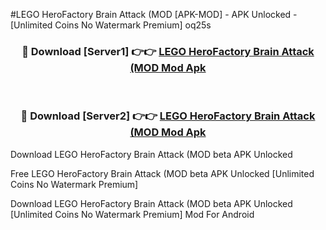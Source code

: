 #LEGO HeroFactory Brain Attack (MOD [APK-MOD] - APK Unlocked - [Unlimited Coins No Watermark Premium] oq25s



<div align="center">

<h3>🔴 Download [Server1] 👉👉 <a href="https://momento.my/?title=LEGO_HeroFactory_Brain_Attack_(MOD">LEGO HeroFactory Brain Attack (MOD Mod Apk</a></h3><br>

<h3>🔴 Download [Server2] 👉👉 <a href="https://momento.my/?title=LEGO_HeroFactory_Brain_Attack_(MOD">LEGO HeroFactory Brain Attack (MOD Mod Apk</a></h3>
</div>



Download LEGO HeroFactory Brain Attack (MOD beta APK Unlocked

Free LEGO HeroFactory Brain Attack (MOD beta APK Unlocked [Unlimited Coins No Watermark Premium]

Download LEGO HeroFactory Brain Attack (MOD beta APK Unlocked [Unlimited Coins No Watermark Premium] Mod For Android

